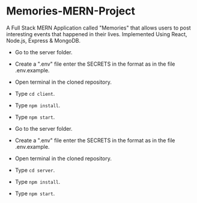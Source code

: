 # Memories-MERN-Project
A Full Stack MERN Application called "Memories" that allows users to post interesting events that happened in their lives. Implemented Using React, Node.js, Express &amp; MongoDB.




- Go to the server folder.
- Create a ".env" file enter the SECRETS in the format as in the file .env.example. 
- Open terminal in the cloned repository.
- Type `cd client`.
- Type `npm install`.
- Type `npm start`.


- Go to the server folder.
- Create a ".env" file enter the SECRETS in the format as in the file .env.example.  
- Open terminal in the cloned repository.
- Type `cd server`.
- Type `npm install`.
- Type `npm start`.


